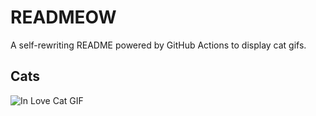 # READMEOW

A self-rewriting README powered by GitHub Actions to display cat gifs.

## Cats

![In Love Cat GIF](https://media2.giphy.com/media/MDJ9IbxxvDUQM/200.gif?cid=9acd02da3p0f3a14ztvirk95ga30mm91f044vfoklyj88sjh&ep=v1_gifs_search&rid=200.gif&ct=g)
